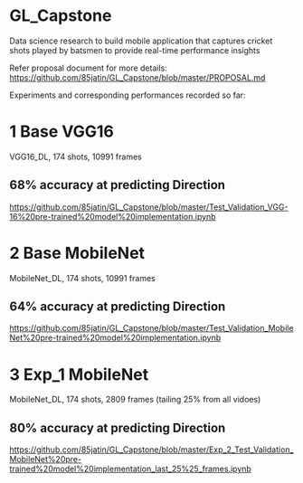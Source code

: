 # GL_Capstone
Data science research to build mobile application that captures cricket shots played by batsmen to provide real-time performance insights

Refer proposal document for more details: https://github.com/85jatin/GL_Capstone/blob/master/PROPOSAL.md

Experiments and corresponding performances recorded so far:
# 1 Base VGG16
VGG16_DL, 174 shots, 10991 frames
## 68% accuracy at predicting Direction
https://github.com/85jatin/GL_Capstone/blob/master/Test_Validation_VGG-16%20pre-trained%20model%20implementation.ipynb
# 2 Base MobileNet
MobileNet_DL, 174 shots, 10991 frames
## 64% accuracy at predicting Direction
https://github.com/85jatin/GL_Capstone/blob/master/Test_Validation_MobileNet%20pre-trained%20model%20implementation.ipynb
# 3 Exp_1 MobileNet
MobileNet_DL, 174 shots, 2809 frames (tailing 25% from all vidoes)
## 80% accuracy at predicting Direction
https://github.com/85jatin/GL_Capstone/blob/master/Exp_2_Test_Validation_MobileNet%20pre-trained%20model%20implementation_last_25%25_frames.ipynb
